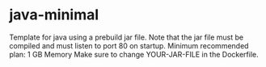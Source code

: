 # java-minimal

Template for java using a prebuild jar file. Note that the jar file must be compiled
and must listen to port 80 on startup.
Minimum recommended plan: 1 GB Memory
Make sure to change YOUR-JAR-FILE in the Dockerfile.
